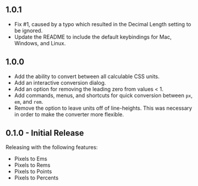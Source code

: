 ## 1.0.1

- Fix #1, caused by a typo which resulted in the Decimal Length setting to be
ignored.
- Update the README to include the default keybindings for Mac, Windows, and Linux.

## 1.0.0

- Add the ability to convert between all calculable CSS units.
- Add an interactive conversion dialog.
- Add an option for removing the leading zero from values < 1.
- Add commands, menus, and shortcuts for quick conversion between `px`, `em`,
and `rem`.
- Remove the option to leave units off of line-heights. This was necessary in
order to make the converter more flexible.

## 0.1.0 - Initial Release

Releasing with the following features:

- Pixels to Ems
- Pixels to Rems
- Pixels to Points
- Pixels to Percents
